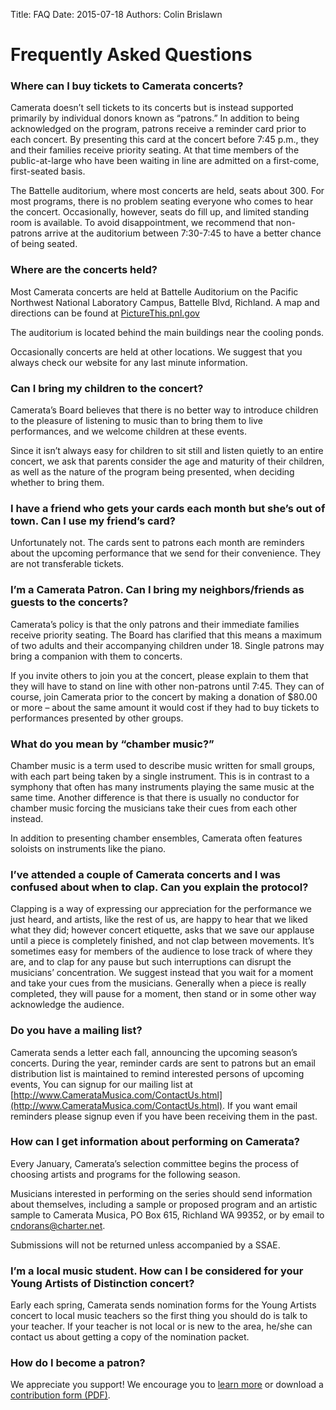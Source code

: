 Title: FAQ 
Date: 2015-07-18
Authors: Colin Brislawn

# Frequently Asked Questions

### Where can I buy tickets to Camerata concerts?

Camerata doesn’t sell tickets to its concerts but is instead supported primarily by individual donors known as “patrons.” In addition to being acknowledged on the program, patrons receive a reminder card prior to each concert. By presenting this card at the concert before 7:45 p.m., they and their families receive priority seating. At that time members of the public-at-large who have been waiting in line are admitted on a first-come, first-seated basis.

 

The Battelle auditorium, where most concerts are held, seats about 300. For most programs, there is no problem seating everyone who comes to hear the concert. Occasionally, however, seats do fill up, and limited standing room is available. To avoid disappointment, we recommend that non-patrons arrive at the auditorium between 7:30-7:45 to have a better chance of being seated.

 

### Where are the concerts held?

Most Camerata concerts are held at Battelle Auditorium on the Pacific Northwest National Laboratory Campus, Battelle Blvd, Richland. A map and directions can be found at [PictureThis.pnl.gov](PictureThis.pnl.gov)

The auditorium is located behind the main buildings near the cooling ponds.

Occasionally concerts are held at other locations. We suggest that you always check our website for any last minute information.

 

### Can I bring my children to the concert?

Camerata’s Board believes that there is no better way to introduce children to the pleasure of listening to music than to bring them to live performances, and we welcome children at these events.

Since it isn’t always easy for children to sit still and listen quietly to an entire concert, we ask that parents consider the age and maturity of their children, as well as the nature of the program being presented, when deciding whether to bring them.

 

### I have a friend who gets your cards each month but she’s out of town. Can I use my friend’s card?

Unfortunately not. The cards sent to patrons each month are reminders about the upcoming performance that we send for their convenience. They are not transferable tickets.

 

### I’m a Camerata Patron. Can I bring my neighbors/friends as guests to the concerts?

 

Camerata’s policy is that the only patrons and their immediate families receive priority seating. The Board has clarified that this means a maximum of two adults and their accompanying children under 18. Single patrons may bring a companion with them to concerts.

 

If you invite others to join you at the concert, please explain to them that they will have to stand on line with other non-patrons until 7:45. They can of course, join Camerata prior to the concert by making a donation of $80.00 or more – about the same amount it would cost if they had to buy tickets to performances presented by other groups.

 

 

### What do you mean by “chamber music?”

Chamber music is a term used to describe music written for small groups, with each part being taken by a single instrument. This is in contrast to a symphony that often has many instruments playing the same music at the same time. Another difference is that there is usually no conductor for chamber music forcing the musicians take their cues from each other instead.

 

In addition to presenting chamber ensembles, Camerata often features soloists on instruments like the piano.

 

### I’ve attended a couple of Camerata concerts and I was confused about when to clap. Can you explain the protocol?

Clapping is a way of expressing our appreciation for the performance we just heard, and artists, like the rest of us, are happy to hear that we liked what they did; however concert etiquette, asks that we save our applause until a piece is completely finished, and not clap between movements. It’s sometimes easy for members of the audience to lose track of where they are, and to clap for any pause but such interruptions can disrupt the musicians’ concentration. We suggest instead that you wait for a moment and take your cues from the musicians. Generally when a piece is really completed, they will pause for a moment, then stand or in some other way acknowledge the audience.

 

### Do you have a mailing list?

Camerata sends a letter each fall, announcing the upcoming season’s concerts. During the year, reminder cards are sent to patrons but an email distribution list is maintained to remind interested persons of upcoming events, You can signup for our mailing list at [http://www.CamerataMusica.com/ContactUs.html](http://www.CamerataMusica.com/ContactUs.html). If you want email reminders please signup even if you have been receiving them in the past.

 

### How can I get information about performing on Camerata?

Every January, Camerata’s selection committee begins the process of choosing artists and programs for the following season.

 

Musicians interested in performing on the series should send information about themselves, including a sample or proposed program and an artistic sample to Camerata Musica, PO Box 615, Richland WA 99352, or by email to [cndorans@charter.net](mailto:cndorans@charter.net).

 

Submissions will not be returned unless accompanied by a SSAE.

 

### I’m a local music student. How can I be considered for your Young Artists of Distinction concert?

Early each spring, Camerata sends nomination forms for the Young Artists concert to local music teachers so the first thing you should do is talk to your teacher. If your teacher is not local or is new to the area, he/she can contact us about getting a copy of the nomination packet.


### How do I become a patron?

We appreciate you support! We encourage you to [learn more]({filename}/pages/Supporting.md) or download a [contribution form (PDF)]({filename}/images/DonorForm.pdf).
